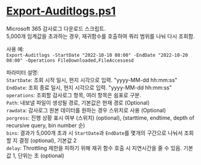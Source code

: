 # [Export-Auditlogs.ps1](https://github.com/scho89/PowerShell/blob/master/Compliance/Export-Auditlogs.ps1)  
Microsoft 365 감사로그 다운로드 스크립트.  
5,000개 임계값을 초과하는 경우, 재귀함수를 호출하여 쿼리 범위를 나눠 다시 조회함.  

사용 예:  
`Export-Auditlogs -StartDate "2022-10-10 08:00" -EndDate "2022-10-20 08:00" -Operations FileDownloaded,FileAccessesd`  

파라미터 설명:  
`StartDate`: 조회 시작 일시, 현지 시각으로 입력.  "yyyy-MM-dd hh:mm:ss"  
`EndDate`:  조회 종료 일시, 현지 시각으로 입력.  "yyyy-MM-dd hh:mm:ss"  
`operations`: 조회할 감사로그 항목, 여러 항목은 쉼표로 구분.  
`Path`: 내보낼 파일이 생성될 경로, 기본값은 현재 경로 (Optional)  
`rawdata`: 감사로그 원본 데이터를 원하는 경우 스위치로 사용 (Optional)  
`porgress`: 진행 상황 표시 여부 (스위치) (optional), (starttime, endtime, depth of recursive query, bin number 순)  
`bins`: 결과가 5,000개 초과 시 `StartDate`과 `EndDate`를 몇개의 구간으로 나눠서 조회할 지 결정 (optional), 기본값 2  
`delay`: Throttling 제한을 피하기 위해 재귀 함수 호출 시 지연시간을 줄 수 있음. 기본값 1, 단위는 초 (optional)  

